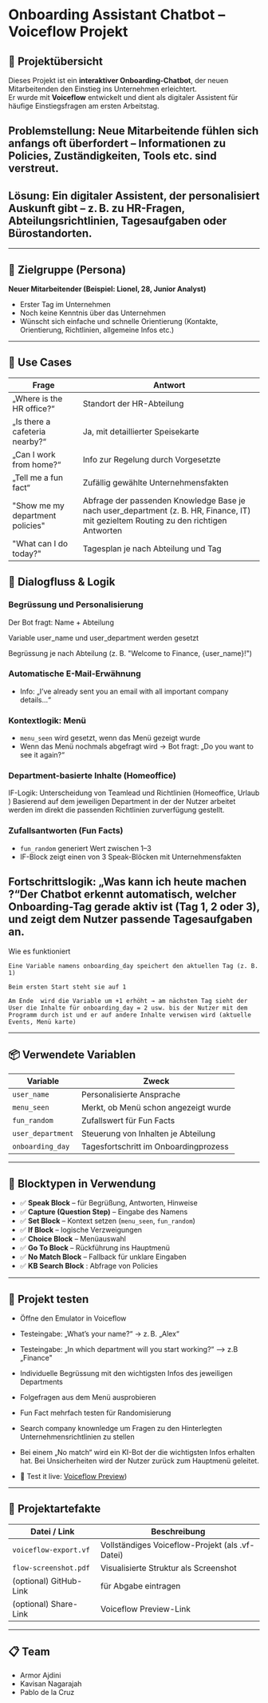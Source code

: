 # Onboarding Assistant Chatbot – Voiceflow Projekt

## 🧭 Projektübersicht

Dieses Projekt ist ein **interaktiver Onboarding-Chatbot**, der neuen Mitarbeitenden den Einstieg ins Unternehmen erleichtert.  
Er wurde mit **Voiceflow** entwickelt und dient als digitaler Assistent für häufige Einstiegsfragen am ersten Arbeitstag.
## Problemstellung: Neue Mitarbeitende fühlen sich anfangs oft überfordert – Informationen zu Policies, Zuständigkeiten, Tools etc. sind verstreut.

## Lösung: Ein digitaler Assistent, der personalisiert Auskunft gibt – z. B. zu HR-Fragen, Abteilungsrichtlinien, Tagesaufgaben oder Bürostandorten.
---

## 👤 Zielgruppe (Persona)

**Neuer Mitarbeitender (Beispiel: Lionel, 28, Junior Analyst)**  
- Erster Tag im Unternehmen  
- Noch keine Kenntnis über das Unternehmen 
- Wünscht sich einfache und schnelle Orientierung (Kontakte, Orientierung, Richtlinien, allgemeine Infos etc.)

---

## 🎯 Use Cases

| Frage | Antwort |
|-------|---------|
| „Where is the HR office?“ | Standort der HR-Abteilung |
| „Is there a cafeteria nearby?“ | Ja, mit detaillierter Speisekarte |
| „Can I work from home?“ | Info zur Regelung durch Vorgesetzte |
| „Tell me a fun fact“ | Zufällig gewählte Unternehmensfakten |
"Show me my department policies" | Abfrage der passenden Knowledge Base je nach user_department (z. B. HR, Finance, IT) mit gezieltem Routing zu den richtigen Antworten
"What can I  do today?"|  Tagesplan je nach Abteilung und Tag 

## 🔄 Dialogfluss & Logik

### Begrüssung und Personalisierung
Der Bot fragt: Name + Abteilung

Variable user_name und user_department werden gesetzt

Begrüssung je nach Abteilung (z. B. "Welcome to Finance, {user_name}!")


### Automatische E-Mail-Erwähnung
- Info: „I’ve already sent you an email with all important company details...“

### Kontextlogik: Menü
- `menu_seen` wird gesetzt, wenn das Menü gezeigt wurde
- Wenn das Menü nochmals abgefragt wird → Bot fragt: „Do you want to see it again?“

### Department-basierte Inhalte (Homeoffice)

IF-Logik: Unterscheidung von Teamlead und Richtlinien (Homeoffice, Urlaub )
Basierend auf dem jeweiligen Department in der der Nutzer arbeitet werden im direkt die passenden Richtlinien zurverfügung gestellt.

### Zufallsantworten (Fun Facts)
- `fun_random` generiert Wert zwischen 1–3
- IF-Block zeigt einen von 3 Speak-Blöcken mit Unternehmensfakten
## Fortschrittslogik: „Was kann ich heute machen ?“Der Chatbot erkennt automatisch, welcher Onboarding-Tag gerade aktiv ist (Tag 1, 2 oder 3), und zeigt dem Nutzer passende Tagesaufgaben an.
Wie es funktioniert

    Eine Variable namens onboarding_day speichert den aktuellen Tag (z. B. 1)

    Beim ersten Start steht sie auf 1

    Am Ende  wird die Variable um +1 erhöht → am nächsten Tag sieht der User die Inhalte für onboarding_day = 2 usw. bis der Nutzer mit dem Programm durch ist und er auf andere Inhalte verwisen wird (aktuelle Events, Menü karte)
---

## 📦 Verwendete Variablen

| Variable     | Zweck                              |
|--------------|-------------------------------------|
| `user_name`  | Personalisierte Ansprache           |
| `menu_seen`  | Merkt, ob Menü schon angezeigt wurde|
| `fun_random` | Zufallswert für Fun Facts           |
 `user_department`  |  Steuerung von Inhalten je Abteilung
  `onboarding_day` | Tagesfortschritt im Onboardingprozess
---

## 🧱 Blocktypen in Verwendung

- ✅ **Speak Block** – für Begrüßung, Antworten, Hinweise
- ✅ **Capture (Question Step)** – Eingabe des Namens
- ✅ **Set Block** – Kontext setzen (`menu_seen`, `fun_random`)
- ✅ **If Block** – logische Verzweigungen
- ✅ **Choice Block** – Menüauswahl
- ✅ **Go To Block** – Rückführung ins Hauptmenü
- ✅ **No Match Block** – Fallback für unklare Eingaben
- ✅ **KB Search Block** : Abfrage von Policies

---

## 🧪 Projekt testen

- Öffne den Emulator in Voiceflow
- Testeingabe: „What’s your name?“ → z. B. „Alex“
- Testeingabe: „In which department will you start working?“ --> z.B „Finance"
- Individuelle Begrüssung mit den wichtigsten Infos des jeweiligen Departments
- Folgefragen aus dem Menü ausprobieren
- Fun Fact mehrfach testen für Randomisierung
- Search company knownledge um Fragen zu den Hinterlegten Unternehmensrichtlinien zu stellen
- Bei einem „No match“ wird ein KI-Bot der die wichtigsten Infos erhalten hat. Bei Unsicherheiten wird der Nutzer zurück zum Hauptmenü geleitet.

- 🔗 Test it live: [Voiceflow Preview](https://creator.voiceflow.com/project/6819bf8ca462610c22041dcd/canvas/64dbb6696a8fab0013dba194))

---

## 🔗 Projektartefakte

| Datei / Link | Beschreibung |
|--------------|--------------|
| `voiceflow-export.vf` | Vollständiges Voiceflow-Projekt (als .vf-Datei) |
| `flow-screenshot.pdf` | Visualisierte Struktur als Screenshot |
| (optional) GitHub-Link | für Abgabe eintragen |
| (optional) Share-Link | Voiceflow Preview-Link |

---

## 📋 Team

- Armor Ajdini  
- Kavisan Nagarajah
- Pablo de la Cruz




